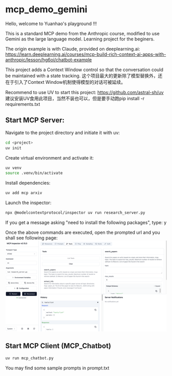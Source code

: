 # mcp_demo_gemini

Hello, welcome to Yuanhao's playground !!!

This is a standard MCP demo from the Anthropic course, modified to use Gemini as the large language model. Learning project for the beginers.

The origin example is with Claude, provided on deeplearning.ai: https://learn.deeplearning.ai/courses/mcp-build-rich-context-ai-apps-with-anthropic/lesson/hg6oi/chatbot-example

This project adds a Context Window control so that the conversation could be maintained with a state tracking.
这个项目最大的更新除了模型替换外，还在于引入了Context Window机制使得模型的对话可被延续。

Recommend to use UV to start this project: https://github.com/astral-sh/uv
建议安装UV食用此项目，当然不装也可以，但是要手动跑pip install -r requirements.txt

## Start MCP Server:
Navigate to the project directory and initiate it with uv:
```bash
cd <project>
uv init
```
Create virtual environment and activate it:
```bash
uv venv
source .venv/bin/activate
```
Install dependencies:
```bash
uv add mcp arxiv
```
Launch the inspector:
```bash
npx @modelcontextprotocol/inspector uv run research_server.py
```
If you get a message asking "need to install the following packages", type: y

Once the above commands are executed, open the prompted url and you shall see following page:
![inspector](inspector.png "inspector")

## Start MCP Client (MCP_Chatbot)
```bash
uv run mcp_chatbot.py
```
You may find some sample prompts in prompt.txt